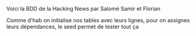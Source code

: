 Voici la BDD de la Hacking News par Salomé Samir et Florian

Comme d'hab on initialise nos tables avec leurs lignes, pour on assignes leurs dépendances, le seed permet de tester tout ça
